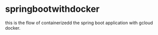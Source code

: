 # springbootwithdocker
 this is the flow of containerizedd the spring boot application with gcloud docker.  
